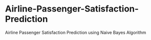# Airline-Passenger-Satisfaction-Prediction
Airline Passenger Satisfaction Prediction using Naive Bayes Algorithm
